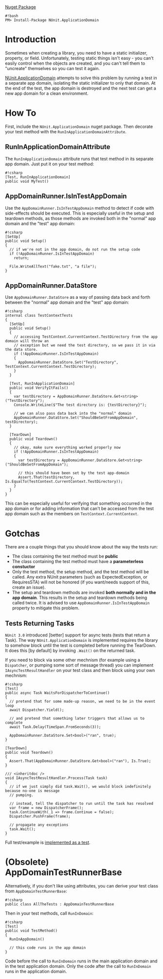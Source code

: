 [Nuget Package][nuget]

````
#!bash
PM> Install-Package NUnit.ApplicationDomain
````

[nuget]: https://nuget.org/packages/NUnit.ApplicationDomain

# Introduction

Sometimes when creating a library, you need to have a static initializer, property, or field. Unfortunately, testing static things isn't easy - you can't easily control when the objects are created, and you can't tell them to "uncreate" themselves so you can test it again.

[NUnit.ApplicationDomain][nuget] attempts to solve this problem by running a test in a separate app domain, isolating the static initializer to only that domain.  At the end of the test, the app domain is destroyed and the next test can get a new app domain for a clean environment.

# How To

First, include the `NUnit.ApplicationDomain` nuget package.  Then decorate your test method with the `RunInApplicationDomainAttribute`.

## RunInApplicationDomainAttribute

The `RunInApplicationDomain` attribute runs that test method in its separate app domain.  Just put it on your test method:

````
#!csharp
[Test, RunInApplicationDomain]
public void MyTest()
````

## AppDomainRunner.IsInTestAppDomain

Use the `AppDomainRunner.IsInTestAppDomain` method to detect if code with side-effects should be executed. 
This is especially useful in the setup and teardown methods, as those methods are invoked both in the "normal"
app domain and the "test" app domain:

````
#!csharp
[SetUp]
public void Setup()
{
  // if we're not in the app domain, do not run the setup code
  if (!AppDomainRunner.IsInTestAppDomain)
    return;
    
  File.WriteAllText("fake.txt", "a file");
}
````

## AppDomainRunner.DataStore

Use `AppDomainRunner.DataStore` as a way of passing data back and forth between the "normal" app domain and the "test" app domain:


````
#!csharp
internal class TestContextTests
{
  [SetUp]
  public void Setup()
  {
    // accessing TestContext.CurrentContext.TestDirectory from the app domain will throw an
    // exception but we need the test directory, so we pass it in via the data store. 
    if (!AppDomainRunner.IsInTestAppDomain)
    {
      AppDomainRunner.DataStore.Set("TestDirectory", TestContext.CurrentContext.TestDirectory);
    }
  }

  [Test, RunInApplicationDomain]
  public void VerifyItFails()
  {
    var testDirectory = AppDomainRunner.DataStore.Get<string>("TestDirectory");
    Console.WriteLine($"The test directory is: {testDirectory}");

    // we can also pass data back into the "normal" domain
    AppDomainRunner.DataStore.Set("ShouldBeSetFromAppDomain", testDirectory);
  }

  [TearDown]
  public void Teardown()
  {
    // okay, make sure everything worked properly now
    if (!AppDomainRunner.IsInTestAppDomain)
    {
      var testDirectory = AppDomainRunner.DataStore.Get<string>("ShouldBeSetFromAppDomain");

      // this should have been set by the test app-domain
      Assert.That(testDirectory, Is.EqualTo(TestContext.CurrentContext.TestDirectory));
    }
  }
}
````

This can be especially useful for verifying that something occurred in the app domain or for adding information that can't be accessed from the test app domain such as the members on `TestContext.CurrentContext`.

# Gotchas

There are a couple things that you should know about the way the tests run:

* The class containing the test method must be **public**
* The class containing the test method must have a **parameterless constuctor**
* Only the test method, the setup method, and the test method will be called.  Any extra NUnit parameters (such as ExpectedException, or RequiresSTA) will not be honored (if you want/needs support of this, create an issue).
* The setup and teardown methods are invoked **both normally and in the app domain**.  This results in the setup and teardown methods being called twice. It is advised to use `AppDomainRunner.IsInTestAppDomain` property to mitigate this problem.

## Tests Returning Tasks

`NUnit 3.0` introduced [better] support for async tests (tests that return a Task).  The way `NUnit.ApplicationDomain` is implemented requires the library to somehow block until the test is completed before running the TearDown.  It does this [by default] by invoking `.Wait()` on the returned task.

If you need to block via some other mechnism (for example using a `Dispatcher`, or pumping some sort of message thread) you can implement `IAsyncTestResultHandler` on your test class and then block using your own mechnism:

```
#!csharp
[Test]
public async Task WaitsForDispatcherToContinue()
{
  // pretend that for some made-up reason, we need to be in the event loop 
  await Dispatcher.Yield();

  // and pretend that something later triggers that allows us to complete
  await Task.Delay(TimeSpan.FromSeconds(3));

  AppDomainRunner.DataStore.Set<bool>("ran", true);
}

[TearDown]
public void Teardown()
{
  Assert.That(AppDomainRunner.DataStore.Get<bool>("ran"), Is.True);
}

/// <inheritdoc />
void IAsyncTestResultHandler.Process(Task task)
{
  // if we just simply did task.Wait(), we would block indefinitely because no-one is message
  // pumping. 

  // instead, tell the dispatcher to run until the task has resolved
  var frame = new DispatcherFrame();
  task.ContinueWith(_1 => frame.Continue = false);
  Dispatcher.PushFrame(frame);

  // propagate any exceptions
  task.Wait();
}
```

Full test/example is [implemented as a test](https://bitbucket.org/zastrowm/nunit.applicationdomain/src/master/test/NUnit.ApplicationDomain.Tests/AsyncTestWithDispatcherRunner.cs?fileviewer=file-view-default).

# (Obsolete) AppDomainTestRunnerBase

Alternatively, if you don't like using attributes, you can derive your test class from `AppDomainTestRunnerBase`:

````
#!csharp
public class AllTheTests : AppDomainTestRunnerBase
````

Then in your test methods, call `RunInDomain`:

````
#!csharp
[Test]
public void TestMethod()
{
  RunInAppDomain()

  // this code runs in the app domain
}
````

Code before the call to `RunInDomain` runs in the main application domain and in the test application domain.  Only the code after the call to `RunInDomain` runs in the application domain.

